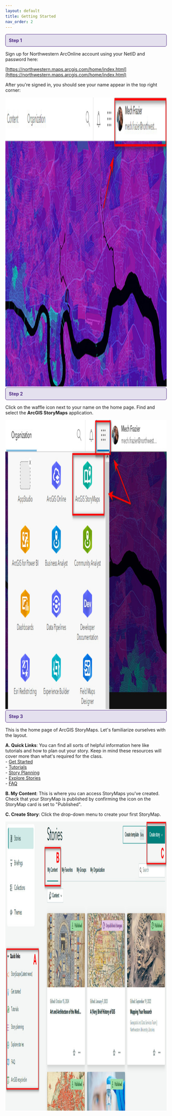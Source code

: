 ```yaml
---
layout: default
title: Getting Started
nav_order: 2
---
```


<div style="border: 1px solid #4E2A84; background-color: #E4E0EE; padding: 10px; border-radius: 5px; color: #4E2A84;">
  <strong>Step 1</strong>
</div>

Sign up for Northwestern ArcOnline account using your NetID and password here: 

[https://northwestern.maps.arcgis.com/home/index.html](https://northwestern.maps.arcgis.com/home/index.html)

After you're signed in, you should see your name appear in the top right corner:

<img src="https://raw.githubusercontent.com/nulib-ds/NU-ARTHIST329/refs/heads/main/content/img/signin.jpg" alt="Sign In" width="1000" height="900">

<br>
   
<div style="border: 1px solid #4E2A84; background-color: #E4E0EE; padding: 10px; border-radius: 5px; color: #4E2A84;">
  <strong>Step 2</strong>
</div>

Click on the waffle icon next to your name on the home page. Find and select the **ArcGIS StoryMaps** application. 

<img src="https://raw.githubusercontent.com/nulib-ds/NU-ARTHIST329/refs/heads/main/content/img/waffle.jpg" alt="Open StoryMaps" width="1000" height="900">

<br>

<div style="border: 1px solid #4E2A84; background-color: #E4E0EE; padding: 10px; border-radius: 5px; color: #4E2A84;">
  <strong>Step 3</strong>
</div>

This is the home page of ArcGIS StoryMaps. Let's familiarize ourselves with the layout.

**A. Quick Links**: You can find all sorts of helpful information here like tutorials and how to plan out your story. Keep in mind these resources will cover more than what's required for the class.
        <br
          >
        - [Get Started](https://storymaps.arcgis.com/stories/cea22a609a1d4cccb8d54c650b595bc4)
        <br>
        - [Tutorials](https://storymaps.arcgis.com/collections/d34681ac0d1a417894a3a3d955c6913f)
        <br>
        - [Story Planning](https://www.esri.com/arcgis-blog/products/arcgis-storymaps/sharing-collaboration/planning-and-outlining-your-story-map-how-to-set-yourself-up-for-success/)
        <br>
        - [Explore Stories](https://doc.arcgis.com/en/arcgis-storymaps/gallery/?rsource=https%3A%2F%2Fwww.esri.com%2Fen-us%2Farcgis%2Fproducts%2Farcgis-storymaps%2Fstories)
        <br>
        - [FAQ](https://doc.arcgis.com/en/arcgis-storymaps/get-started/faq.htm)
        <br> 
        
**B. My Content**: This is where you can access StoryMaps you've created. Check that your StoryMap is published by confirming the icon on the StoryMap card is set to "Published".
<br>

**C. Create Story**: Click the drop-down menu to create your first StoryMap. 
   
<img src="https://raw.githubusercontent.com/nulib-ds/NU-ARTHIST329/refs/heads/main/content/img/storymaps.jpg" alt="StoryMap Content" width="1000" height="900">
